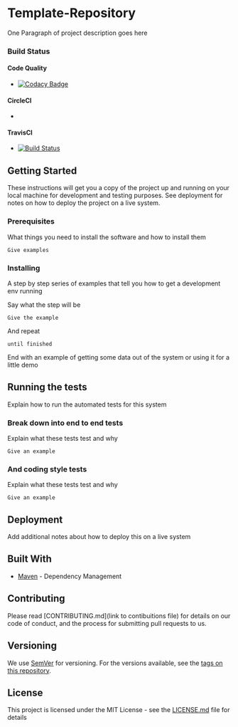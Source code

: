 # Template-Repository

One Paragraph of project description goes here

### Build Status

#### Code Quality
* [![Codacy Badge](https://app.codacy.com/project/badge/Grade/4c04b09260a4462da1efd8abd560d74b)](https://www.codacy.com/manual/josousa82/Explore-Cron-Jobs/dashboard?utm_source=github.com&amp;utm_medium=referral&amp;utm_content=josousa82/Explore-Cron-Jobs&amp;utm_campaign=Badge_Grade)

#### CircleCI
* [![<CircleCI>](https://circleci.com/gh/josousa82/Explore-Cron-Jobs.svg?style=shield)](https://circleci.com/gh/josousa82/Explore-Cron-Jobs)
  
#### TravisCI
* [![Build Status](https://travis-ci.com/josousa82/Explore-Cron-Jobs.svg?branch=master)](https://travis-ci.com/josousa82/Explore-Cron-Jobs) 

## Getting Started

These instructions will get you a copy of the project up and running on your local machine for development and testing purposes. See deployment for notes on how to deploy the project on a live system.

### Prerequisites

What things you need to install the software and how to install them

```
Give examples
```

### Installing

A step by step series of examples that tell you how to get a development env running

Say what the step will be

```
Give the example
```

And repeat

```
until finished
```

End with an example of getting some data out of the system or using it for a little demo

## Running the tests

Explain how to run the automated tests for this system

### Break down into end to end tests

Explain what these tests test and why

```
Give an example
```

### And coding style tests

Explain what these tests test and why

```
Give an example
```

## Deployment

Add additional notes about how to deploy this on a live system

## Built With

* [Maven](https://maven.apache.org/) - Dependency Management


## Contributing

Please read [CONTRIBUTING.md](link to contibuitions file) for details on our code of conduct, and the process for submitting pull requests to us.

## Versioning

We use [SemVer](http://semver.org/) for versioning. For the versions available, see the [tags on this repository](https://github.com/your/project/tags). 

## License

This project is licensed under the MIT License - see the [LICENSE.md](LICENSE.md) file for details


